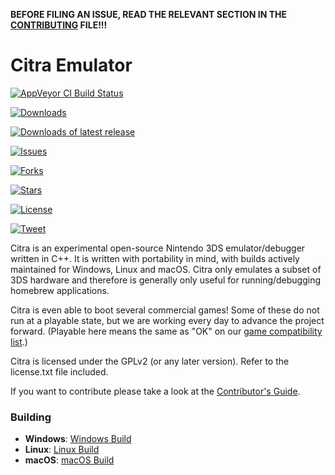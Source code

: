**BEFORE FILING AN ISSUE, READ THE RELEVANT SECTION IN THE [CONTRIBUTING](https://github.com/valentinvanelslande/citra/blob/master/CONTRIBUTING.md#reporting-issues) FILE!!!**

Citra Emulator
==============
[![AppVeyor CI Build Status](https://ci.appveyor.com/api/projects/status/k213m9mio0bhwo6a?svg=true)](https://ci.appveyor.com/project/valentinvanelslande/citra)

[![Downloads](https://img.shields.io/github/downloads/valentinvanelslande/citra/total.svg?label=downloads)](https://github.com/valentinvanelslande/citra/releases)

[![Downloads of latest release](https://img.shields.io/github/downloads/valentinvanelslande/citra/latest/total.svg?label=downloads+of+latest+release)](https://github.com/valentinvanelslande/citra/releases/latest)

[![Issues](https://img.shields.io/github/issues/valentinvanelslande/citra.svg)](https://github.com/valentinvanelslande/citra/issues)

[![Forks](https://img.shields.io/github/forks/valentinvanelslande/citra.svg)](https://github.com/valentinvanelslande/citra/network/members)

[![Stars](https://img.shields.io/github/stars/valentinvanelslande/citra.svg)](https://github.com/valentinvanelslande/citra/stargazers)

[![License](https://img.shields.io/github/license/valentinvanelslande/citra.svg)](license.txt)

[![Tweet](https://img.shields.io/twitter/url/https/github.com/valentinvanelslande/citra.svg?style=social)](https://twitter.com/intent/tweet?url=https://github.com/valentinvanelslande/citra)

Citra is an experimental open-source Nintendo 3DS emulator/debugger written in C++. It is written with portability in mind, with builds actively maintained for Windows, Linux and macOS. Citra only emulates a subset of 3DS hardware and therefore is generally only useful for running/debugging homebrew applications.

Citra is even able to boot several commercial games! Some of these do not run at a playable state, but we are working every day to advance the project forward. (Playable here means the same as "OK" on our [game compatibility list](https://citra-emu.org/game).)

Citra is licensed under the GPLv2 (or any later version). Refer to the license.txt file included.

If you want to contribute please take a look at the [Contributor's Guide](CONTRIBUTING.md).

### Building

* __Windows__: [Windows Build](https://github.com/valentinvanelslande/citra/wiki/Building-For-Windows)
* __Linux__: [Linux Build](https://github.com/valentinvanelslande/citra/wiki/Building-For-Linux)
* __macOS__: [macOS Build](https://github.com/valentinvanelslande/citra/wiki/Building-for-macOS)
